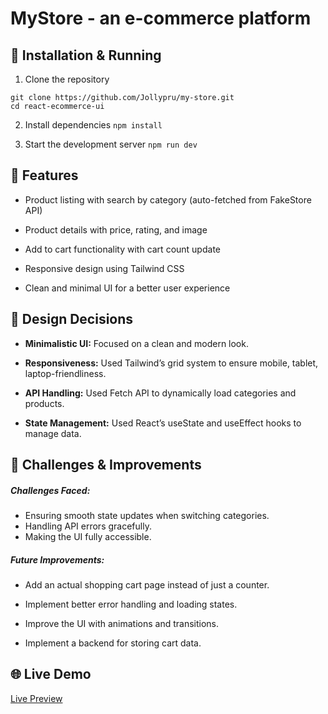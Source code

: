 # MyStore - an e-commerce platform

## 🚀 Installation & Running
1. Clone the repository
```
git clone https://github.com/Jollypru/my-store.git
cd react-ecommerce-ui
```

2. Install dependencies
`npm install`

3. Start the development server
`npm run dev`

## 📌 Features
* Product listing with search by category (auto-fetched from FakeStore API)

* Product details with price, rating, and image

* Add to cart functionality with cart count update

* Responsive design using Tailwind CSS

* Clean and minimal UI for a better user experience

## 🎨 Design Decisions
* **Minimalistic UI:** Focused on a clean and modern look.

* **Responsiveness:** Used Tailwind’s grid system to ensure mobile, tablet, laptop-friendliness.

* **API Handling:** Used Fetch API to dynamically load categories and products.

* **State Management:** Used React’s useState and useEffect hooks to manage data.

## 🤔 Challenges & Improvements
##### Challenges Faced:
* Ensuring smooth state updates when switching categories.
* Handling API errors gracefully.
* Making the UI fully accessible.

##### Future Improvements:
* Add an actual shopping cart page instead of just a counter.

* Implement better error handling and loading states.

* Improve the UI with animations and transitions.

* Implement a backend for storing cart data.

## 🌐 Live Demo
[Live Preview](https://my-store-gules-seven.vercel.app)
